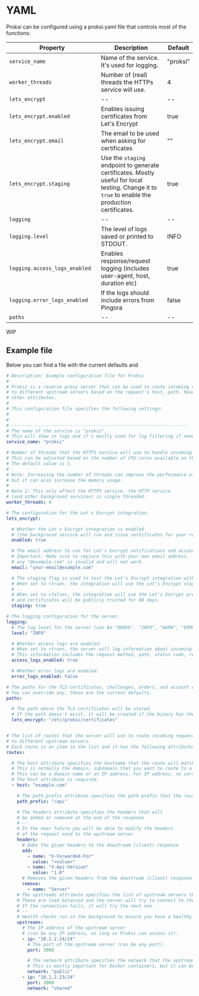 # YAML

Proksi can be configured using a proksi.yaml file that controls most of the functions:



<table><thead><tr><th width="290">Property</th><th width="321">Description</th><th>Default</th></tr></thead><tbody><tr><td><code>service_name</code></td><td>Name of the service. It's used for logging.</td><td>"proksi"</td></tr><tr><td><code>worker_threads</code></td><td>Number of (real) threads the HTTPs service will use.</td><td>4</td></tr><tr><td><code>lets_encrypt</code></td><td>--</td><td>--</td></tr><tr><td><code>lets_encrypt.enabled</code></td><td>Enables issuing certificates from Let's Encrypt</td><td>true</td></tr><tr><td><code>lets_encrypt.email</code></td><td>The email to be used when asking for certificates</td><td>""</td></tr><tr><td><code>lets_encrypt.staging</code></td><td>Use the <code>staging</code> endpoint to generate certificates. Mostly useful for local testing. Change it to <code>true</code> to enable the production certificates.</td><td>true</td></tr><tr><td><code>logging</code></td><td>--</td><td>--</td></tr><tr><td><code>logging.level</code></td><td>The level of logs saved or printed to STDOUT.</td><td>INFO</td></tr><tr><td><code>logging.access_logs_enabled</code></td><td>Enables response/request logging (includes user-agent, host, duration etc)</td><td>true</td></tr><tr><td><code>logging.error_logs_enabled</code></td><td>If the logs should include errors from Pingora</td><td>false</td></tr><tr><td><code>paths</code></td><td>--</td><td>--</td></tr></tbody></table>

WIP



## Example file

Below you can find a file with the current defaults and&#x20;

```yaml
# Description: Example configuration file for Proksi
#
# Proksi is a reverse proxy server that can be used to route incoming requests 
# to different upstream servers based on the request's host, path, headers, and 
# other attributes.
#
# This configuration file specifies the following settings:
#
#
# ------------------------------------------------------------------
# The name of the service is "proksi".
# This will show in logs and it's mostly used for log filtering if needed
service_name: "proksi"

# Number of threads that the HTTPS service will use to handle incoming requests.
# This can be adjusted based on the number of CPU cores available on the server.
# The default value is 1.
#
# Note: Increasing the number of threads can improve the performance of the server, 
# but it can also increase the memory usage.
#
# Note 2: This only affect the HTTPS service, the HTTP service
# (and other background services) is single threaded.
worker_threads: 4

# The configuration for the Let's Encrypt integration.
lets_encrypt:

  # Whether the Let's Encrypt integration is enabled
  # (the background service will run and issue certificates for your routes).
  enabled: true

  # The email address to use for Let's Encrypt notifications and account registration.
  # Important: Make sure to replace this with your own email address.
  # any "@example.com" is invalid and will not work.
  email: "your-email@example.com"

  # The staging flag is used to test the Let's Encrypt integration without hitting the rate limits.
  # When set to <true>, the integration will use the Let's Encrypt staging environment.
  # --
  # When set to <false>, the integration will use the Let's Encrypt production environment
  # and certificates will be publicly trusted for 90 days.
  staging: true

# The logging configuration for the server.
logging:
  # The log level for the server (can be "DEBUG", "INFO", "WARN", "ERROR").
  level: "INFO"

  # Whether access logs are enabled.
  # When set to <true>, the server will log information about incoming requests.
  # This information includes the request method, path, status code, response time and more.
  access_logs_enabled: true

  # Whether error logs are enabled.
  error_logs_enabled: false

# The paths for the TLS certificates, challenges, orders, and account credentials.
# You can override any, these are the current defaults.
paths:

  # The path where the TLS certificates will be stored.
  # If the path doesn't exist, it will be created if the binary has the right permissions.
  lets_encrypt: "/etc/proksi/certificates"


# The list of routes that the server will use to route incoming requests
# to different upstream servers.
# Each route is an item in the list and it has the following attributes:
routes:

  # The host attribute specifies the hostname that the route will match.
  # This is normally the domain, subdomain that you want to route to a particular server/ip.
  # This can be a domain name or an IP address. For IP address, no certificate will be issued.
  # The host attribute is required.
  - host: "example.com"

    # The path_prefix attribute specifies the path prefix that the route will match.
    path_prefix: "/api"

    # The headers attribute specifies the headers that will
    # be added or removed at the end of the response
    # --
    # In the near future you will be able to modify the headers
    # of the request send to the upstream server
    headers:
      # Adds the given headers to the dowstream (client) response
      add:
        - name: "X-Forwarded-For"
          value: "<value>"
        - name: "X-Api-Version"
          value: "1.0"
      # Removes the given headers from the dowstream (client) response
      remove:
        - name: "Server"
    # The upstreams attribute specifies the list of upstream servers that the route will use.
    # These are load balanced and the server will try to connect to the first one in the list.
    # If the connection fails, it will try the next one.
    # --
    # Health checks run in the background to ensure you have a healthy connection always.
    upstreams:
      # The IP address of the upstream server
      # (can be any IP address, as long as Proksi can access it).
      - ip: "10.1.2.24/24"
        # The port of the upstream server (can be any port).
        port: 3000

        # The network attribute specifies the network that the upstream server is part of.
        # This is mostly important for Docker containers, but it can be used for other purposes.
        network: "public"
      - ip: "10.1.2.23/24"
        port: 3000
        network: "shared"

```
